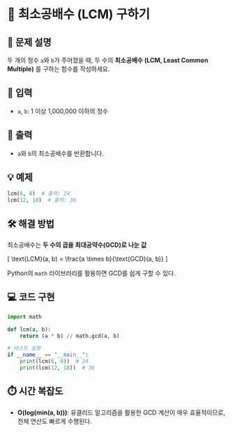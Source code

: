 # 📌 최소공배수 (LCM) 구하기

## 📖 문제 설명
두 개의 정수 `a`와 `b`가 주어졌을 때, 두 수의 **최소공배수 (LCM, Least Common Multiple)** 를 구하는 함수를 작성하세요.

## 🔢 입력
- `a`, `b`: 1 이상 1,000,000 이하의 정수

## 🎯 출력
- `a`와 `b`의 최소공배수를 반환합니다.

## 💡 예제
```python
lcm(6, 8)  # 출력: 24
lcm(12, 18)  # 출력: 36
```

## 🛠️ 해결 방법
최소공배수는 **두 수의 곱을 최대공약수(GCD)로 나눈 값**

\[
\text{LCM}(a, b) = \frac{a \times b}{\text{GCD}(a, b)}
\]

Python의 `math` 라이브러리를 활용하면 GCD를 쉽게 구할 수 있다.

## 💻 코드 구현
```python
import math

def lcm(a, b):
    return (a * b) // math.gcd(a, b)

# 테스트 실행
if __name__ == "__main__":
    print(lcm(6, 8))  # 24
    print(lcm(12, 18))  # 36
```

## ⏱️ 시간 복잡도
- **O(log(min(a, b)))**: 유클리드 알고리즘을 활용한 GCD 계산이 매우 효율적이므로, 전체 연산도 빠르게 수행된다.